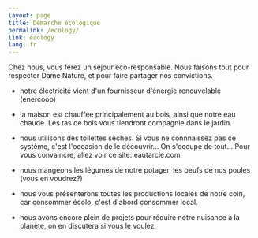 ```yaml
---
layout: page
title: Démarche écologique
permalink: /ecology/
link: ecology
lang: fr
---
```





Chez nous, vous ferez un séjour éco-responsable. Nous faisons tout pour respecter Dame Nature, et pour faire partager nos convictions.


- notre électricité vient d'un fournisseur d'énergie renouvelable (enercoop)


- la maison est chauffée principalement au bois, ainsi que notre eau chaude. Les tas de bois vous tiendront compagnie dans le jardin.


- nous utilisons des toilettes sèches. Si vous ne connnaissez pas ce système, c'est l'occasion de le découvrir... On s'occupe de tout... Pour vous convaincre, allez voir ce site: eautarcie.com


- nous mangeons les légumes de notre potager, les oeufs de nos poules (vous en voudrez?)


- nous vous présenterons toutes les productions locales de notre coin, car consommer écolo, c'est d'abord consommer local.


- nous avons encore plein de projets pour réduire notre nuisance à la planète, on en discutera si vous le voulez.

